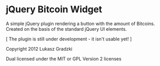 # jQuery Bitcoin Widget #

A simple jQuery plugin rendering a button with the amount of Bitcoins. Created on the basis of the standard jQuery UI elements.

[ The plugin is still under development - it isn't usable yet! ]


Copyright 2012 Lukasz Gradzki

Dual licensed under the MIT or GPL Version 2 licenses

